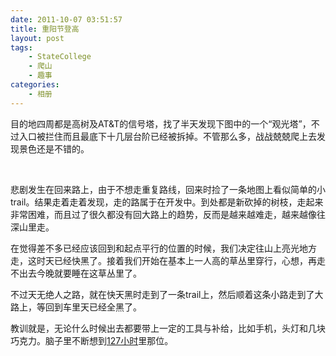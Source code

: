 ```yaml
---
date: 2011-10-07 03:51:57
title: 重阳节登高
layout: post
tags:
    - StateCollege
    - 爬山
    - 趣事
categories:
    - 相册
---
```

<!--more-->

目的地四周都是高树及AT&amp;T的信号塔，找了半天发现下图中的一个“观光塔”，不过入口被拦住而且最底下十几层台阶已经被拆掉。不管那么多，战战兢兢爬上去发现景色还是不错的。

<img src="https://lh4.googleusercontent.com/-IIGtmkIp5lY/Toz636ls0HI/AAAAAAABf9w/w1fpRTqHbx0/s640/IMG_2557.jpg" alt="" />

<img src="https://lh6.googleusercontent.com/-imOO6jybPus/Toz64A3Ru4I/AAAAAAABf90/O8jciSKa8VQ/s640/IMG_2561.jpg" alt="" />

<img src="https://lh4.googleusercontent.com/-eE1r6FdvIho/Toz64ryNaDI/AAAAAAABf-A/7QJmBPi7UNo/s640/IMG_2566.jpg" alt="" />

<img src="https://lh5.googleusercontent.com/-Rx3gIFwa9iQ/Toz65FVQ8uI/AAAAAAABf-E/_F7G7U8rXz4/s640/IMG_2567.jpg" alt="" />

<img src="https://lh3.googleusercontent.com/-NeOvsBJ80AY/Toz65RddygI/AAAAAAABf-I/J4VpvhjiZlA/s640/IMG_2569.jpg" alt="" />

<img src="https://lh4.googleusercontent.com/-oDHKebJ0uw8/Toz65YJmopI/AAAAAAABf-M/IzGlngANOXs/s640/IMG_2572.jpg" alt="" />

<img src="https://lh6.googleusercontent.com/-WkkmCjrURdw/Toz65mPHT2I/AAAAAAABf-Q/OzS6QyhyyEI/s640/IMG_2574.jpg" alt="" />

<img src="https://lh4.googleusercontent.com/-CGAdln2QB5w/Toz65zpkHoI/AAAAAAABf-U/vZKaj-N9KIQ/s640/IMG_2575.jpg" alt="" />

悲剧发生在回来路上，由于不想走重复路线，回来时捡了一条地图上看似简单的小trail。结果走着走着发现，走的路属于在开发中。到处都是新砍掉的树枝，走起来非常困难，而且过了很久都没有回大路上的趋势，反而是越来越难走，越来越像往深山里走。

在觉得差不多已经应该回到和起点平行的位置的时候，我们决定往山上亮光地方走，这时天已经快黑了。接着我们开始在基本上一人高的草丛里穿行，心想，再走不出去今晚就要睡在这草丛里了。

不过天无绝人之路，就在快天黑时走到了一条trail上，然后顺着这条小路走到了大路上，等回到车里天已经全黑了。

教训就是，无论什么时候出去都要带上一定的工具与补给，比如手机，头灯和几块巧克力。脑子里不断想到<a href="http://www.imdb.com/title/tt1542344/">127小时</a>里那位。